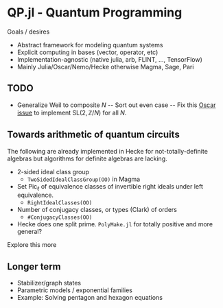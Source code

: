 # QP.jl - Quantum Programming

Goals / desires
- Abstract framework for modeling quantum systems
- Explicit computing in bases (vector, operator, etc)
- Implementation-agnostic (native julia, arb, FLINT, ..., TensorFlow)
- Mainly Julia/Oscar/Nemo/Hecke otherwise Magma, Sage, Pari

## TODO 
- Generalize Weil to composite $N$
  -- Sort out even case
  -- Fix this [Oscar issue](https://github.com/oscar-system/Oscar.jl/issues/649) to implement $\mathrm{SL}(2,\mathbb{Z}/N)$ for all $N$.


## Towards arithmetic of quantum circuits
The following are already implemented in Hecke for not-totally-definite algebras but algorithms for definite algebras are lacking. 
- 2-sided ideal class group
  - `TwoSidedIdealClassGroup(OO)` in Magma
- Set $\mathrm{Pic}_\ell$ of equivalence classes of invertible right ideals under left equivalence. 
  - `RightIdealClasses(OO)`
- Number of conjugacy classes, or types (Clark) of orders
  - `#ConjugacyClasses(OO)`
- Hecke does one split prime.  `PolyMake.jl` for totally positive and more general? 

Explore this more


## Longer term
- Stabilizer/graph states 
- Parametric models / exponential families
- Example: Solving pentagon and hexagon equations


